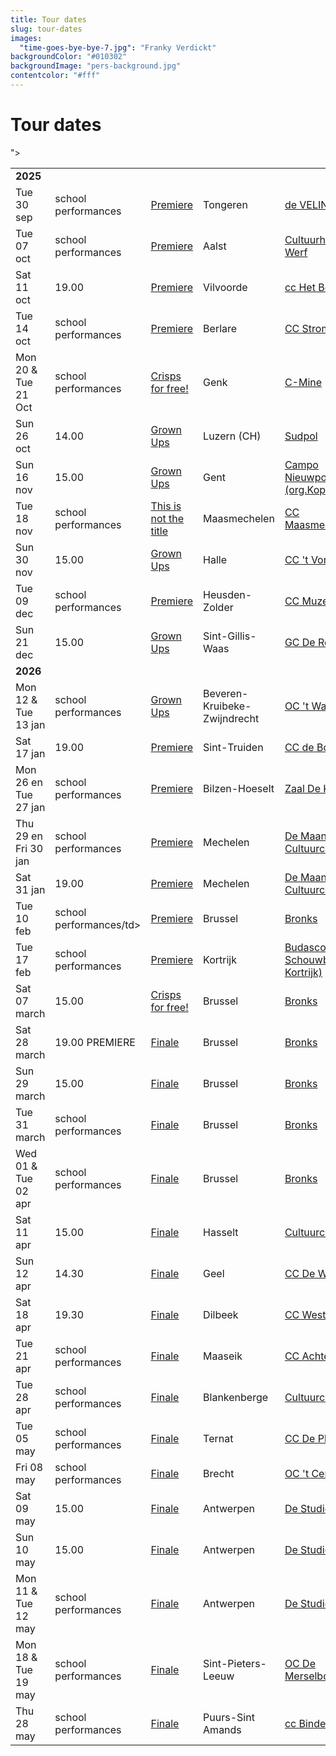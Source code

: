 ```yaml
---
title: Tour dates
slug: tour-dates
images:
  "time-goes-bye-bye-7.jpg": "Franky Verdickt"
backgroundColor: "#010302"
backgroundImage: "pers-background.jpg"
contentcolor: "#fff"
---
```


# Tour dates

<div class="table-responsive">
<table class="Tour dates">





<tr><td colspan="5"><strong>2025</strong></td></tr>
<tr><td>Tue 30 sep</td><td>school performances</td><td><a href="/en/shows/premiere">Premiere</a></td><td>Tongeren</td><td><a href="https://develinx.be/evenement/compagnie-barbarie-bronks-0">de VELINX</a></td></tr>
<tr><td>Tue 07 oct</td><td>school performances</td><td><a href="/en/shows/premiere">Premiere</a></td><td>Aalst</td><td><a href="https://www.dewerfcultuurhuis.be/nl/programma/school-co/scholenaanbod/detail/premiere/9485/">Cultuurhuis De Werf</a></td></tr>
<tr><td>Sat 11 oct</td><td>19.00</td><td><a href="/en/shows/premiere">Premiere</a></td><td>Vilvoorde</td><td><a href="https://www.hetbolwerk.be/programma/podium/compagnie-barbarie-bronks-premiere-8">cc Het Bolwerk</a></td></tr>
<tr><td>Tue 14 oct</td><td>school performances</td><td><a href="/en/shows/premiere">Premiere</a></td><td>Berlare</td><td><a href="https://beleefberlare.be/premiere">CC Stroming</a></td></tr>
<tr><td>Mon 20 & Tue 21 Oct</td><td>school performances</td><td><a href="/en/shows/crisps-for-free">Crisps for free!</a></td><td>Genk</td><td><a href="https://c-mine.be/evenement/compagnie-barbarie-2">C-Mine</a></td></tr>
<tr><td>Sun 26 oct</td><td>14.00</td><td><a href="/en/shows/grown-ups">Grown Ups</a></td><td>Luzern (CH)</td><td><a  href="https://www.sudpol.ch">Sudpol</a></td></tr>">
<tr><td>Sun 16 nov</td><td>15.00</td><td><a href="/en/shows/grown-ups">Grown Ups</a></td><td>Gent</td><td><a href="https://kopergietery.be/nl/productie/grote-mensen">Campo Nieuwpoort (org.Kopergietery)</a></td></tr>
<tr><td>Tue 18 nov</td><td>school performances</td><td><a href="/en/shows/this-is-not-the-title">This is not the title</a></td><td>Maasmechelen</td><td><a href="https://www.ccmaasmechelen.be/nl/scholen">CC Maasmechelen</a></td></tr>
<tr><td>Sun 30 nov</td><td>15.00</td><td><a href="/en/shows/grown-ups">Grown Ups</a></td><td>Halle</td><td><a href="https://www.vondel.be/agenda/grote-mensen-4m6k">CC 't Vondel</a></td></tr>
<tr><td>Tue 09 dec</td><td>school performances</td><td><a href="/en/shows/premiere">Premiere</a></td><td>Heusden-Zolder</td><td><a href="https://www.muze.be/dagvoorstellingen.html">CC Muze</a></td></tr>
<tr><td>Sun 21 dec</td><td>15.00</td><td><a href="/en/shows/grown-ups">Grown Ups</a></td><td>Sint-Gillis-Waas</td><td><a href="https://gcderoute.be/events/12bfeace-ec93-490c-8633-6bb41d1851d7/">GC De Route</a></td></tr>

<tr><td colspan="5"><strong>2026</strong></td></tr>
<tr><td>Mon 12 & Tue 13 jan</td><td>school performances</td><td><a href="/en/shows/grown-ups">Grown Ups</a></td><td>Beveren-Kruibeke-Zwijndrecht</td><td><a href="https://www.gemeentebkz.be/vrijetijd">OC 't Waaigat</a></td></tr>
<tr><td>Sat 17 jan</td><td>19.00</td><td><a href="/en/shows/premiere">Premiere</a></td><td>Sint-Truiden</td><td><a href="https://www.debogaard.be/activiteiten/compagnie-barbarie-bronks-premiere-8">CC de Bogaard</a></td></tr>
<tr><td>Mon 26 en Tue 27 jan</td><td>school performances</td><td><a href="/en/shows/premiere">Premiere</a></td><td>Bilzen-Hoeselt</td><td><a href="https://www.cultuurhuisbilzenhoeselt.be/activiteiten/compagnie-barbarie-bronks">Zaal De Kimpel</a></td></tr>
<tr><td>Thu 29 en Fri 30 jan</td><td>school performances</td><td><a href="/en/shows/premiere">Premiere</a></td><td>Mechelen</td><td><a href="https://cultuurcentrum.mechelen.be/premiere-4">De Maan (org. Cultuurcentrum)</a></td></tr>
<tr><td>Sat 31 jan</td><td>19.00</td><td><a href="/en/shows/premiere">Premiere</a></td><td>Mechelen</td><td><a href="https://cultuurcentrum.mechelen.be/premiere-4">De Maan (org. Cultuurcentrum)</a></td></tr>
<tr><td>Tue 10 feb</td><td> school performances/td><td><a href="/en/shows/premiere">Premiere</a></td><td>Brussel</td><td><a href="https://www.bronks.be/nl/programma/5215/premiere">Bronks</a></td></tr>
<tr><td>Tue 17 feb</td><td>school performances</td><td><a href="/en/shows/premiere">Premiere</a></td><td>Kortrijk</td><td><a href="https://www.schouwburgkortrijk.be/programma">Budascoop (org. Schouwburg Kortrijk)</a></td></tr>
<tr><td>Sat 07 march</td><td>15.00</td><td><a href="/en/shows/crisps-for-free">Crisps for free!</a></td><td>Brussel</td><td><a href="https://www.bronks.be/">Bronks</a></td></tr>
<tr><td>Sat 28 march</td><td>19.00 PREMIERE</td><td><a href="/en/shows/finale">Finale</a></td><td>Brussel</td><td><a href="https://www.bronks.be/">Bronks</a></td></tr>
<tr><td>Sun 29 march</td><td>15.00</td><td><a href="/en/shows/finale">Finale</a></td><td>Brussel</td><td><a href="https://www.bronks.be/">Bronks</a></td></tr>
<tr><td>Tue 31 march</td><td>school performances</td><td><a href="/en/shows/finale">Finale</a></td><td>Brussel</td><td><a href="https://www.bronks.be/nl/scholen/5287/finale">Bronks</a></td></tr>
<tr><td>Wed 01 & Tue 02 apr</td><td>school performances</td><td><a href="/en/shows/finale">Finale</a></td><td>Brussel</td><td><a href="https://www.bronks.be/nl/scholen/5287/finale">Bronks</a></td></tr>
<tr><td>Sat 11 apr</td><td>15.00</td><td><a href="/en/shows/finale">Finale</a></td><td>Hasselt</td><td><a href="https://www.ccha.be/programma/finale-6-57z9">Cultuurcentrum</a></td></tr>
<tr><td>Sun 12 apr</td><td>14.30</td><td><a href="/en/shows/finale">Finale</a></td><td>Geel</td><td><a href="https://www.dewerft.be/agenda/finale-m51j">CC De Werft</a></td></tr>
<tr><td>Sat 18 apr</td><td>19.30</td><td><a href="/en/shows/finale">Finale</a></td><td>Dilbeek</td><td><a href="https://www.westrand.be/programma/finale-6-6rr5">CC Westrand</a></td></tr>
<tr><td>Tue 21 apr</td><td>school performances</td><td><a href="/en/shows/finale">Finale</a></td><td>Maaseik</td><td><a href="https://www.achterolmen.be/nl/programma">CC Achterholmen</a></td></tr>
<tr><td>Tue 28 apr</td><td>school performances</td><td><a href="/en/shows/finale">Finale</a></td><td>Blankenberge</td><td><a href="https://www.ccblankenberge.be/programma/school/lagere-school/schoolvoorstelling-finale-compagnie-barbarie-bronks">Cultuurcentrum</a></td></tr>
<tr><td>Tue 05 may</td><td>school performances</td><td><a href="/en/shows/finale">Finale</a></td><td>Ternat</td><td><a href="https://www.ccdeploter.be/finale">CC De Ploter</a></td></tr>
<tr><td>Fri 08 may</td><td>school performances</td><td><a href="/en/shows/finale">Finale</a></td><td>Brecht</td><td><a href="https://www.brecht.be/vrije-tijd/cultuur/">OC 't Centrum</a></td></tr>
<tr><td>Sat 09 may</td><td>15.00</td><td><a href="/en/shows/finale">Finale</a></td><td>Antwerpen</td><td><a href="https://www.destudio.com/nl/project/finale">De Studio</a></td></tr>
<tr><td>Sun 10 may</td><td>15.00</td><td><a href="/en/shows/finale">Finale</a></td><td>Antwerpen</td><td><a href="https://www.destudio.com/nl/project/finale">De Studio</a></td></tr>
<tr><td>Mon 11 & Tue 12 may</td><td>school performances</td><td><a href="/en/shows/finale">Finale</a></td><td>Antwerpen</td><td><a href="https://www.destudio.com/nl/project/finale">De Studio</a></td></tr>
<tr><td>Mon 18 & Tue 19 may</td><td>school performances</td><td><a href="/en/shows/finale">Finale</a></td><td>Sint-Pieters-Leeuw</td><td><a href="https://www.sint-pieters-leeuw.be/brul/organiseren/zaalverhuur/culturele-infrastructuur/theaterzaal">OC De Merselborre</a></td></tr>
<tr><td>Thu 28 may</td><td>school performances</td><td><a href="/en/shows/finale">Finale</a></td><td>Puurs-Sint Amands</td><td><a href="https://www.puurs-sint-amands.be/schoolvoorstelling-finale-compagnie-barbarie/bronks">cc Binder</a></td></tr>


</table>
</div>
